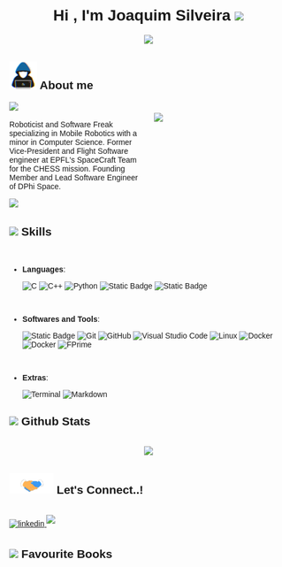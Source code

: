<!DOCTYPE html>
<html lang="en">
<head>
  <meta charset="UTF-8">
  <meta name="viewport" content="width=device-width, initial-scale=1.0">
  <title>Roboticist Profile</title>
  <style>
    body {
      font-family: Arial, sans-serif;
    }
    .container {
      display: flex;
      justify-content: space-between;
      align-items: flex-start;
      max-width: 1000px;
      margin: 0 auto;
    }
    .description {
      flex: 1;
      margin-right: 20px;
    }
    .github-stats {
      flex: 1;
    }
  </style>
</head>
<h1 align="center"><b>Hi , I'm Joaquim Silveira </b><img src="https://media3.giphy.com/media/v1.Y2lkPTc5MGI3NjExcjRsODdia21tcTJreGVxNnRlZHNwdXhoOWI2dWw3Z2YwZHJqbnp5YiZlcD12MV9pbnRlcm5hbF9naWZfYnlfaWQmY3Q9Zw/26u6dIwIphLj8h10A/giphy.gif" width="35"></h1>

<div align='center'>
  <a href="https://github.com/DenverCoder1/readme-typing-svg"><img src="https://readme-typing-svg.herokuapp.com?font=Time+New+Roman&color=cyan&size=25&center=true&vCenter=true&width=600&height=100&lines=Robotics+&hearts;++;Computer+Science;ML+/+DL;Obsessed+Active+Learner,;Love+to+learn+new+stuffs..<3"></a>
</div>




## <picture><img src = "https://github.com/0xAbdulKhalid/0xAbdulKhalid/raw/main/assets/mdImages/about_me.gif" width = 50px></picture> **About me**

<img src="https://user-images.githubusercontent.com/73097560/115834477-dbab4500-a447-11eb-908a-139a6edaec5c.gif">

   <div class="container">
    <div class="description">
      <p>Roboticist and Software Freak specializing in Mobile Robotics with a minor in Computer Science. Former Vice-President and Flight Software engineer at EPFL's SpaceCraft Team for the CHESS mission. Founding Member and Lead Software Engineer of DPhi Space.</p>
    </div>
    <div class="github-stats">
      <a href="https://github.com/anuraghazra/convoychat">
        <img align="center" src="https://github-readme-stats.vercel.app/api/top-langs/?username=jsilveira1409&hide=html,SystemVerilog,Verilog,SWIG,Javascript,MakeFile" />
      </a>
    </div>
  </div>

<img src="https://user-images.githubusercontent.com/73097560/115834477-dbab4500-a447-11eb-908a-139a6edaec5c.gif">

## <img src="https://media2.giphy.com/media/QssGEmpkyEOhBCb7e1/giphy.gif?cid=ecf05e47a0n3gi1bfqntqmob8g9aid1oyj2wr3ds3mg700bl&rid=giphy.gif" width ="25"><b> Skills</b>
<br>

<p align="center">

- **Languages**:
    
    ![C](https://img.shields.io/badge/C%20-%232370ED.svg?style=for-the-badge&logo=c&logoColor=white)
    ![C++](https://img.shields.io/badge/C++%20-%2300599C.svg?style=for-the-badge&logo=c%2B%2B&logoColor=white)
    ![Python](https://img.shields.io/badge/Python%20-%2314354C.svg?style=for-the-badge&logo=python&logoColor=white)
    ![Static Badge](https://img.shields.io/badge/Scala%20-%DC322F.svg?style=for-the-badge&logo=scala&logoColor=white&color=DC322F)
    ![Static Badge](https://img.shields.io/badge/OpenCV%20-%DC322F.svg?style=for-the-badge&logo=opencv&logoColor=white&color=5C3EE8)
    
<br>

- **Softwares and Tools**:

    ![Static Badge](https://img.shields.io/badge/Embedded_Software%20-%2314354C.svg?style=for-the-badge&logo=robotframework&logoColor=white&color=C3002D)
    ![Git](https://img.shields.io/badge/git-%23F05033.svg?style=for-the-badge&logo=git&logoColor=white)
    ![GitHub](https://img.shields.io/badge/github-%23121011.svg?style=for-the-badge&logo=github&logoColor=white)
    ![Visual Studio Code](https://img.shields.io/badge/VS%20Code-0078d7.svg?style=for-the-badge&logo=visual-studio-code&logoColor=white)
    ![Linux](https://img.shields.io/badge/Linux-FCC624?style=for-the-badge&logo=linux&logoColor=black) 
    ![Docker](https://img.shields.io/badge/Docker-0db7ed?style=for-the-badge&logo=docker&logoColor=black) 
    ![Docker](https://img.shields.io/badge/DJango-092E20?style=for-the-badge&logo=django&logoColor=white) 
    ![FPrime](https://img.shields.io/badge/FPrime-092E20?style=for-the-badge&logo=nasa&logoColor=white&color=E03C31) 

<br>

- **Extras**:

    ![Terminal](https://img.shields.io/badge/Terminal-%23054020?style=for-the-badge&logo=gnu-bash&logoColor=white)
    ![Markdown](https://img.shields.io/badge/markdown-%23000000.svg?style=for-the-badge&logo=markdown&logoColor=white)   


</p>

## <img src="https://media.giphy.com/media/iY8CRBdQXODJSCERIr/giphy.gif" width="35"><b> Github Stats </b>
<br>

<div align="center">

<a href="https://github.com/jsilveira1409/">
  <img src="https://github-readme-stats.vercel.app/api?username=jsilveira1409&include_all_commits=true&count_private=true&show_icons=true&line_height=20&title_color=7A7ADB&icon_color=2234AE&text_color=D3D3D3&bg_color=0,000000,130F40" width="450"/>



</a>
</div>


## <img src="https://github.com/0xabdulkhalid/0xabdulkhalid/raw/main/assets/mdImages/handshake.gif" width ="80"> <b> Let's Connect..!</b>
<br>
  <div align='left'>
  <a href="https://www.linkedin.com/in/joaquim-silveira-francolino-693904223/" target="_blank">
    <img src="https://img.shields.io/badge/linkedin:  jsilveira1409-%2300acee.svg?color=405DE6&style=for-the-badge&logo=linkedin&logoColor=white" alt=linkedin style="margin-bottom: 5px;"/>
  </a>
  <a href="mailto:joaquim@dphispace.com" target="_blank">
    <img src="https://img.shields.io/badge/gmail:  jsilveira1409-%23EA4335.svg?style=for-the-badge&logo=gmail&logoColor=white" t=mail style="margin-bottom: 5px;" />
  </a>
  </div>
  

## <img src="https://media3.giphy.com/media/v1.Y2lkPTc5MGI3NjExNzRoZ3NiMHJ5OGFibjQwdDJtM3kzNnJ0cnh3dmZrcHZxcTFwYjB2MiZlcD12MV9pbnRlcm5hbF9naWZfYnlfaWQmY3Q9cw/gjxYwnMG7Mocmc75DM/giphy.gif" width ="80"> <b> Favourite Books</b>
